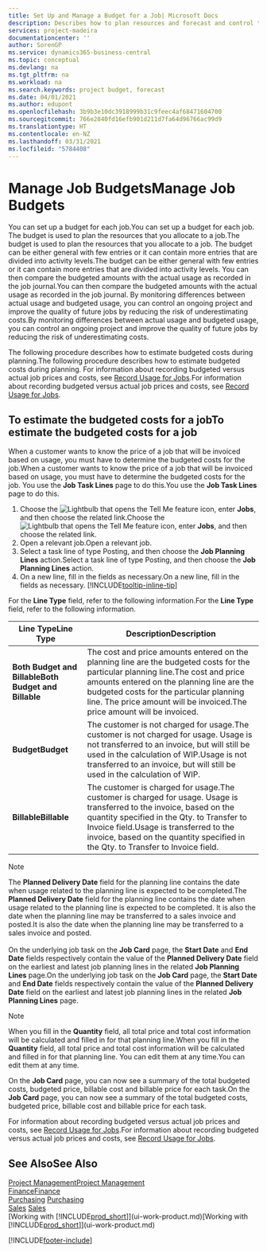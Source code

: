```yaml
---
title: Set Up and Manage a Budget for a Job| Microsoft Docs
description: Describes how to plan resources and forecast and control the costs of a project by setting up a budget for each job.
services: project-madeira
documentationcenter: ''
author: SorenGP
ms.service: dynamics365-business-central
ms.topic: conceptual
ms.devlang: na
ms.tgt_pltfrm: na
ms.workload: na
ms.search.keywords: project budget, forecast
ms.date: 04/01/2021
ms.author: edupont
ms.openlocfilehash: 3b9b3e10dc3918999b31c9feec4af68471604700
ms.sourcegitcommit: 766e2840fd16efb901d211d7fa64d96766ac99d9
ms.translationtype: HT
ms.contentlocale: en-NZ
ms.lasthandoff: 03/31/2021
ms.locfileid: "5784408"
---
```

# <a name="manage-job-budgets"></a><span data-ttu-id="929da-103">Manage Job Budgets</span><span class="sxs-lookup"><span data-stu-id="929da-103">Manage Job Budgets</span></span>
<span data-ttu-id="929da-104">You can set up a budget for each job.</span><span class="sxs-lookup"><span data-stu-id="929da-104">You can set up a budget for each job.</span></span> <span data-ttu-id="929da-105">The budget is used to plan the resources that you allocate to a job.</span><span class="sxs-lookup"><span data-stu-id="929da-105">The budget is used to plan the resources that you allocate to a job.</span></span> <span data-ttu-id="929da-106">The budget can be either general with few entries or it can contain more entries that are divided into activity levels.</span><span class="sxs-lookup"><span data-stu-id="929da-106">The budget can be either general with few entries or it can contain more entries that are divided into activity levels.</span></span> <span data-ttu-id="929da-107">You can then compare the budgeted amounts with the actual usage as recorded in the job journal.</span><span class="sxs-lookup"><span data-stu-id="929da-107">You can then compare the budgeted amounts with the actual usage as recorded in the job journal.</span></span> <span data-ttu-id="929da-108">By monitoring differences between actual usage and budgeted usage, you can control an ongoing project and improve the quality of future jobs by reducing the risk of underestimating costs.</span><span class="sxs-lookup"><span data-stu-id="929da-108">By monitoring differences between actual usage and budgeted usage, you can control an ongoing project and improve the quality of future jobs by reducing the risk of underestimating costs.</span></span>

<span data-ttu-id="929da-109">The following procedure describes how to estimate budgeted costs during planning.</span><span class="sxs-lookup"><span data-stu-id="929da-109">The following procedure describes how to estimate budgeted costs during planning.</span></span> <span data-ttu-id="929da-110">For information about recording budgeted versus actual job prices and costs, see [Record Usage for Jobs](projects-how-record-job-usage.md).</span><span class="sxs-lookup"><span data-stu-id="929da-110">For information about recording budgeted versus actual job prices and costs, see [Record Usage for Jobs](projects-how-record-job-usage.md).</span></span>  

## <a name="to-estimate-the-budgeted-costs-for-a-job"></a><a name="JobBudgetCosts"></a> <span data-ttu-id="929da-111">To estimate the budgeted costs for a job</span><span class="sxs-lookup"><span data-stu-id="929da-111">To estimate the budgeted costs for a job</span></span>
<span data-ttu-id="929da-112">When a customer wants to know the price of a job that will be invoiced based on usage, you must have to determine the budgeted costs for the job.</span><span class="sxs-lookup"><span data-stu-id="929da-112">When a customer wants to know the price of a job that will be invoiced based on usage, you must have to determine the budgeted costs for the job.</span></span> <span data-ttu-id="929da-113">You use the **Job Task Lines** page to do this.</span><span class="sxs-lookup"><span data-stu-id="929da-113">You use the **Job Task Lines** page to do this.</span></span>

1. <span data-ttu-id="929da-114">Choose the ![Lightbulb that opens the Tell Me feature](media/ui-search/search_small.png "Tell me what you want to do") icon, enter **Jobs**, and then choose the related link.</span><span class="sxs-lookup"><span data-stu-id="929da-114">Choose the ![Lightbulb that opens the Tell Me feature](media/ui-search/search_small.png "Tell me what you want to do") icon, enter **Jobs**, and then choose the related link.</span></span>  
2. <span data-ttu-id="929da-115">Open a relevant job.</span><span class="sxs-lookup"><span data-stu-id="929da-115">Open a relevant job.</span></span>
3. <span data-ttu-id="929da-116">Select a task line of type Posting, and then choose the **Job Planning Lines** action.</span><span class="sxs-lookup"><span data-stu-id="929da-116">Select a task line of type Posting, and then choose the **Job Planning Lines** action.</span></span>
4. <span data-ttu-id="929da-117">On a new line, fill in the fields as necessary.</span><span class="sxs-lookup"><span data-stu-id="929da-117">On a new line, fill in the fields as necessary.</span></span> [!INCLUDE[tooltip-inline-tip](includes/tooltip-inline-tip_md.md)]   

<span data-ttu-id="929da-118">For the **Line Type** field, refer to the following information.</span><span class="sxs-lookup"><span data-stu-id="929da-118">For the **Line Type** field, refer to the following information.</span></span>  

| <span data-ttu-id="929da-119">Line Type</span><span class="sxs-lookup"><span data-stu-id="929da-119">Line Type</span></span> | <span data-ttu-id="929da-120">Description</span><span class="sxs-lookup"><span data-stu-id="929da-120">Description</span></span> |
| --- | --- |
| <span data-ttu-id="929da-121">**Both Budget and Billable**</span><span class="sxs-lookup"><span data-stu-id="929da-121">**Both Budget and Billable**</span></span> |<span data-ttu-id="929da-122">The cost and price amounts entered on the planning line are the budgeted costs for the particular planning line.</span><span class="sxs-lookup"><span data-stu-id="929da-122">The cost and price amounts entered on the planning line are the budgeted costs for the particular planning line.</span></span> <span data-ttu-id="929da-123">The price amount will be invoiced.</span><span class="sxs-lookup"><span data-stu-id="929da-123">The price amount will be invoiced.</span></span> |
| <span data-ttu-id="929da-124">**Budget**</span><span class="sxs-lookup"><span data-stu-id="929da-124">**Budget**</span></span> |<span data-ttu-id="929da-125">The customer is not charged for usage.</span><span class="sxs-lookup"><span data-stu-id="929da-125">The customer is not charged for usage.</span></span> <span data-ttu-id="929da-126">Usage is not transferred to an invoice, but will still be used in the calculation of WIP.</span><span class="sxs-lookup"><span data-stu-id="929da-126">Usage is not transferred to an invoice, but will still be used in the calculation of WIP.</span></span> |
| <span data-ttu-id="929da-127">**Billable**</span><span class="sxs-lookup"><span data-stu-id="929da-127">**Billable**</span></span> |<span data-ttu-id="929da-128">The customer is charged for usage.</span><span class="sxs-lookup"><span data-stu-id="929da-128">The customer is charged for usage.</span></span> <span data-ttu-id="929da-129">Usage is transferred to the invoice, based on the quantity specified in the Qty. to Transfer to Invoice field.</span><span class="sxs-lookup"><span data-stu-id="929da-129">Usage is transferred to the invoice, based on the quantity specified in the Qty. to Transfer to Invoice field.</span></span> |

> [!NOTE]  
> <span data-ttu-id="929da-130">The **Planned Delivery Date** field for the planning line contains the date when usage related to the planning line is expected to be completed.</span><span class="sxs-lookup"><span data-stu-id="929da-130">The **Planned Delivery Date** field for the planning line contains the date when usage related to the planning line is expected to be completed.</span></span> <span data-ttu-id="929da-131">It is also the date when the planning line may be transferred to a sales invoice and posted.</span><span class="sxs-lookup"><span data-stu-id="929da-131">It is also the date when the planning line may be transferred to a sales invoice and posted.</span></span> <br /><br /> <span data-ttu-id="929da-132">On the underlying job task on the **Job Card** page, the **Start Date** and **End Date** fields respectively contain the value of the **Planned Delivery Date** field on the earliest and latest job planning lines in the related **Job Planning Lines** page.</span><span class="sxs-lookup"><span data-stu-id="929da-132">On the underlying job task on the **Job Card** page, the **Start Date** and **End Date** fields respectively contain the value of the **Planned Delivery Date** field on the earliest and latest job planning lines in the related **Job Planning Lines** page.</span></span>

> [!NOTE]  
>   <span data-ttu-id="929da-133">When you fill in the **Quantity** field, all total price and total cost information will be calculated and filled in for that planning line.</span><span class="sxs-lookup"><span data-stu-id="929da-133">When you fill in the **Quantity** field, all total price and total cost information will be calculated and filled in for that planning line.</span></span> <span data-ttu-id="929da-134">You can edit them at any time.</span><span class="sxs-lookup"><span data-stu-id="929da-134">You can edit them at any time.</span></span>

<span data-ttu-id="929da-135">On the **Job Card** page, you can now see a summary of the total budgeted costs, budgeted price, billable cost and billable price for each task.</span><span class="sxs-lookup"><span data-stu-id="929da-135">On the **Job Card** page, you can now see a summary of the total budgeted costs, budgeted price, billable cost and billable price for each task.</span></span>

<span data-ttu-id="929da-136">For information about recording budgeted versus actual job prices and costs, see [Record Usage for Jobs](projects-how-record-job-usage.md).</span><span class="sxs-lookup"><span data-stu-id="929da-136">For information about recording budgeted versus actual job prices and costs, see [Record Usage for Jobs](projects-how-record-job-usage.md).</span></span>

## <a name="see-also"></a><span data-ttu-id="929da-137">See Also</span><span class="sxs-lookup"><span data-stu-id="929da-137">See Also</span></span>
[<span data-ttu-id="929da-138">Project Management</span><span class="sxs-lookup"><span data-stu-id="929da-138">Project Management</span></span>](projects-manage-projects.md)  
[<span data-ttu-id="929da-139">Finance</span><span class="sxs-lookup"><span data-stu-id="929da-139">Finance</span></span>](finance.md)  
<span data-ttu-id="929da-140">[Purchasing](purchasing-manage-purchasing.md)       </span><span class="sxs-lookup"><span data-stu-id="929da-140">[Purchasing](purchasing-manage-purchasing.md)       </span></span>  
<span data-ttu-id="929da-141">[Sales](sales-manage-sales.md)    </span><span class="sxs-lookup"><span data-stu-id="929da-141">[Sales](sales-manage-sales.md)    </span></span>  
<span data-ttu-id="929da-142">[Working with [!INCLUDE[prod_short](includes/prod_short.md)]](ui-work-product.md)</span><span class="sxs-lookup"><span data-stu-id="929da-142">[Working with [!INCLUDE[prod_short](includes/prod_short.md)]](ui-work-product.md)</span></span>  


[!INCLUDE[footer-include](includes/footer-banner.md)]